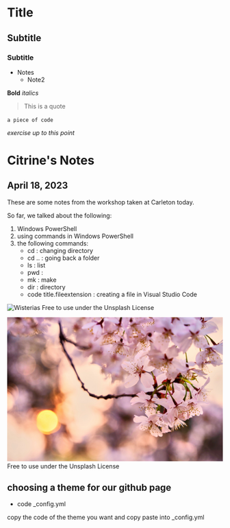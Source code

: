 # Title
## Subtitle
### Subtitle

- Notes
    - Note2

**Bold**
*italics*

> This is a quote

`a piece of code` 

*exercise up to this point*


# Citrine's Notes
## April 18, 2023

These are some notes from the workshop taken at Carleton today. 

So far, we talked about the following: 

1. Windows PowerShell
2. using commands in Windows PowerShell
3. the following commands:
    - cd : changing directory
    - cd .. : going back a folder
    - ls : list
    - pwd : 
    - mk : make
    - dir : directory
    - code title.fileextension : creating a file in Visual Studio Code

![Wisterias](https://images.unsplash.com/photo-1623178344064-e037ff763028?ixlib=rb-4.0.3&ixid=MnwxMjA3fDB8MHxwaG90by1wYWdlfHx8fGVufDB8fHx8&auto=format&fit=crop&w=1974&q=80)
Free to use under the Unsplash License

![Screenshot](pink-flowers.jpg)
Free to use under the Unsplash License

## choosing a theme for our github page

- code _config.yml

copy the code of the theme you want and copy paste into _config.yml
